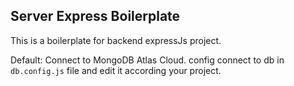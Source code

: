 ## Server Express Boilerplate

This is a boilerplate for backend expressJs project.

Default: Connect to MongoDB Atlas Cloud. config connect to db in `db.config.js` file and edit it according your project.

